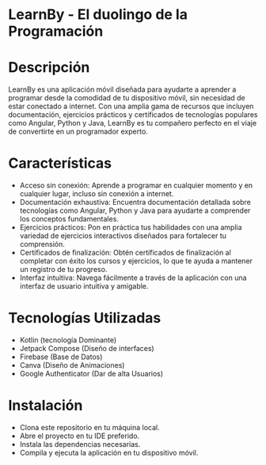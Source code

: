 # LearnBy - El duolingo de la Programación

# Descripción
LearnBy es una aplicación móvil diseñada para ayudarte a aprender a programar desde la comodidad de tu dispositivo móvil, sin necesidad de estar conectado a internet. Con una amplia gama de recursos que incluyen documentación, ejercicios prácticos y certificados de tecnologías populares como Angular, Python y Java, LearnBy es tu compañero perfecto en el viaje de convertirte en un programador experto.

# Características
- Acceso sin conexión: Aprende a programar en cualquier momento y en cualquier lugar, incluso sin conexión a internet.
- Documentación exhaustiva: Encuentra documentación detallada sobre tecnologías como Angular, Python y Java para ayudarte a comprender los conceptos fundamentales.
- Ejercicios prácticos: Pon en práctica tus habilidades con una amplia variedad de ejercicios interactivos diseñados para fortalecer tu comprensión.
- Certificados de finalización: Obtén certificados de finalización al completar con éxito los cursos y ejercicios, lo que te ayuda a mantener un registro de tu progreso.
- Interfaz intuitiva: Navega fácilmente a través de la aplicación con una interfaz de usuario intuitiva y amigable.

# Tecnologías Utilizadas
- Kotlin (tecnología Dominante)
- Jetpack Compose (Diseño de interfaces)
- Firebase (Base de Datos)
- Canva (Diseño de Animaciones)
- Google Authenticator (Dar de alta Usuarios)

  
# Instalación
- Clona este repositorio en tu máquina local.
- Abre el proyecto en tu IDE preferido.
- Instala las dependencias necesarias.
- Compila y ejecuta la aplicación en tu dispositivo móvil.
